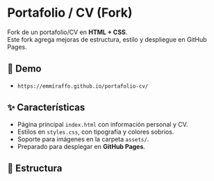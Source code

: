 # Portafolio / CV (Fork)

Fork de un portafolio/CV en **HTML + CSS**.  
Este fork agrega mejoras de estructura, estilo y despliegue en GitHub Pages.

## 🚀 Demo
- `https://emmiraffo.github.io/portafolio-cv/`

## ✨ Características
- Página principal `index.html` con información personal y CV.
- Estilos en `styles.css`, con tipografía y colores sobrios.
- Soporte para imágenes en la carpeta `assets/`.
- Preparado para desplegar en **GitHub Pages**.

## 🧱 Estructura
